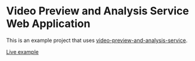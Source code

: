 # Video Preview and Analysis Service Web Application

This is an example project that uses [video-preview-and-analysis-service](https://github.com/laardee/video-preview-and-analysis-service).

[Live example](https://laardee.github.io/video-service-web/build/)